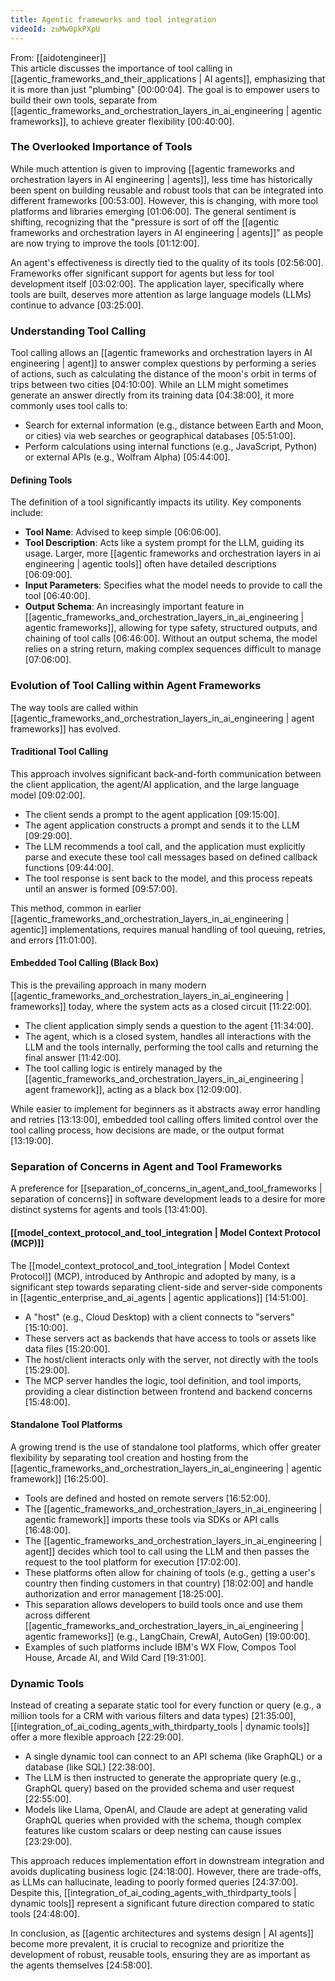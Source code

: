 ```yaml
---
title: Agentic frameworks and tool integration
videoId: zuMw0pkPXpU
---
```


From: [[aidotengineer]] <br/> 
This article discusses the importance of tool calling in [[agentic_frameworks_and_their_applications | AI agents]], emphasizing that it is more than just "plumbing" <a class="yt-timestamp" data-t="00:00:04">[00:00:04]</a>. The goal is to empower users to build their own tools, separate from [[agentic_frameworks_and_orchestration_layers_in_ai_engineering | agentic frameworks]], to achieve greater flexibility <a class="yt-timestamp" data-t="00:40:00">[00:40:00]</a>.

### The Overlooked Importance of Tools
While much attention is given to improving [[agentic frameworks and orchestration layers in AI engineering | agents]], less time has historically been spent on building reusable and robust tools that can be integrated into different frameworks <a class="yt-timestamp" data-t="00:53:00">[00:53:00]</a>. However, this is changing, with more tool platforms and libraries emerging <a class="yt-timestamp" data-t="01:06:00">[01:06:00]</a>. The general sentiment is shifting, recognizing that the "pressure is sort of off the [[agentic frameworks and orchestration layers in AI engineering | agents]]" as people are now trying to improve the tools <a class="yt-timestamp" data-t="01:12:00">[01:12:00]</a>.

An agent's effectiveness is directly tied to the quality of its tools <a class="yt-timestamp" data-t="02:56:00">[02:56:00]</a>. Frameworks offer significant support for agents but less for tool development itself <a class="yt-timestamp" data-t="03:02:00">[03:02:00]</a>. The application layer, specifically where tools are built, deserves more attention as large language models (LLMs) continue to advance <a class="yt-timestamp" data-t="03:25:00">[03:25:00]</a>.

### Understanding Tool Calling
Tool calling allows an [[agentic frameworks and orchestration layers in AI engineering | agent]] to answer complex questions by performing a series of actions, such as calculating the distance of the moon's orbit in terms of trips between two cities <a class="yt-timestamp" data-t="04:10:00">[04:10:00]</a>. While an LLM might sometimes generate an answer directly from its training data <a class="yt-timestamp" data-t="04:38:00">[04:38:00]</a>, it more commonly uses tool calls to:
*   Search for external information (e.g., distance between Earth and Moon, or cities) via web searches or geographical databases <a class="yt-timestamp" data-t="05:51:00">[05:51:00]</a>.
*   Perform calculations using internal functions (e.g., JavaScript, Python) or external APIs (e.g., Wolfram Alpha) <a class="yt-timestamp" data-t="05:44:00">[05:44:00]</a>.

#### Defining Tools
The definition of a tool significantly impacts its utility. Key components include:
*   **Tool Name**: Advised to keep simple <a class="yt-timestamp" data-t="06:06:00">[06:06:00]</a>.
*   **Tool Description**: Acts like a system prompt for the LLM, guiding its usage. Larger, more [[agentic frameworks and orchestration layers in ai engineering | agentic tools]] often have detailed descriptions <a class="yt-timestamp" data-t="06:09:00">[06:09:00]</a>.
*   **Input Parameters**: Specifies what the model needs to provide to call the tool <a class="yt-timestamp" data-t="06:40:00">[06:40:00]</a>.
*   **Output Schema**: An increasingly important feature in [[agentic_frameworks_and_orchestration_layers_in_ai_engineering | agentic frameworks]], allowing for type safety, structured outputs, and chaining of tool calls <a class="yt-timestamp" data-t="06:46:00">[06:46:00]</a>. Without an output schema, the model relies on a string return, making complex sequences difficult to manage <a class="yt-timestamp" data-t="07:06:00">[07:06:00]</a>.

### Evolution of Tool Calling within Agent Frameworks
The way tools are called within [[agentic_frameworks_and_orchestration_layers_in_ai_engineering | agent frameworks]] has evolved.

#### Traditional Tool Calling
This approach involves significant back-and-forth communication between the client application, the agent/AI application, and the large language model <a class="yt-timestamp" data-t="09:02:00">[09:02:00]</a>.
*   The client sends a prompt to the agent application <a class="yt-timestamp" data-t="09:15:00">[09:15:00]</a>.
*   The agent application constructs a prompt and sends it to the LLM <a class="yt-timestamp" data-t="09:29:00">[09:29:00]</a>.
*   The LLM recommends a tool call, and the application must explicitly parse and execute these tool call messages based on defined callback functions <a class="yt-timestamp" data-t="09:44:00">[09:44:00]</a>.
*   The tool response is sent back to the model, and this process repeats until an answer is formed <a class="yt-timestamp" data-t="09:57:00">[09:57:00]</a>.

This method, common in earlier [[agentic_frameworks_and_orchestration_layers_in_ai_engineering | agentic]] implementations, requires manual handling of tool queuing, retries, and errors <a class="yt-timestamp" data-t="11:01:00">[11:01:00]</a>.

#### Embedded Tool Calling (Black Box)
This is the prevailing approach in many modern [[agentic_frameworks_and_orchestration_layers_in_ai_engineering | frameworks]] today, where the system acts as a closed circuit <a class="yt-timestamp" data-t="11:22:00">[11:22:00]</a>.
*   The client application simply sends a question to the agent <a class="yt-timestamp" data-t="11:34:00">[11:34:00]</a>.
*   The agent, which is a closed system, handles all interactions with the LLM and the tools internally, performing the tool calls and returning the final answer <a class="yt-timestamp" data-t="11:42:00">[11:42:00]</a>.
*   The tool calling logic is entirely managed by the [[agentic_frameworks_and_orchestration_layers_in_ai_engineering | agent framework]], acting as a black box <a class="yt-timestamp" data-t="12:09:00">[12:09:00]</a>.

While easier to implement for beginners as it abstracts away error handling and retries <a class="yt-timestamp" data-t="13:13:00">[13:13:00]</a>, embedded tool calling offers limited control over the tool calling process, how decisions are made, or the output format <a class="yt-timestamp" data-t="13:19:00">[13:19:00]</a>.

### Separation of Concerns in Agent and Tool Frameworks
A preference for [[separation_of_concerns_in_agent_and_tool_frameworks | separation of concerns]] in software development leads to a desire for more distinct systems for agents and tools <a class="yt-timestamp" data-t="13:41:00">[13:41:00]</a>.

#### [[model_context_protocol_and_tool_integration | Model Context Protocol (MCP)]]
The [[model_context_protocol_and_tool_integration | Model Context Protocol]] (MCP), introduced by Anthropic and adopted by many, is a significant step towards separating client-side and server-side components in [[agentic_enterprise_and_ai_agents | agentic applications]] <a class="yt-timestamp" data-t="14:51:00">[14:51:00]</a>.
*   A "host" (e.g., Cloud Desktop) with a client connects to "servers" <a class="yt-timestamp" data-t="15:10:00">[15:10:00]</a>.
*   These servers act as backends that have access to tools or assets like data files <a class="yt-timestamp" data-t="15:20:00">[15:20:00]</a>.
*   The host/client interacts only with the server, not directly with the tools <a class="yt-timestamp" data-t="15:29:00">[15:29:00]</a>.
*   The MCP server handles the logic, tool definition, and tool imports, providing a clear distinction between frontend and backend concerns <a class="yt-timestamp" data-t="15:48:00">[15:48:00]</a>.

#### Standalone Tool Platforms
A growing trend is the use of standalone tool platforms, which offer greater flexibility by separating tool creation and hosting from the [[agentic_frameworks_and_orchestration_layers_in_ai_engineering | agentic framework]] <a class="yt-timestamp" data-t="16:25:00">[16:25:00]</a>.
*   Tools are defined and hosted on remote servers <a class="yt-timestamp" data-t="16:52:00">[16:52:00]</a>.
*   The [[agentic_frameworks_and_orchestration_layers_in_ai_engineering | agentic framework]] imports these tools via SDKs or API calls <a class="yt-timestamp" data-t="16:48:00">[16:48:00]</a>.
*   The [[agentic_frameworks_and_orchestration_layers_in_ai_engineering | agent]] decides which tool to call using the LLM and then passes the request to the tool platform for execution <a class="yt-timestamp" data-t="17:02:00">[17:02:00]</a>.
*   These platforms often allow for chaining of tools (e.g., getting a user's country then finding customers in that country) <a class="yt-timestamp" data-t="18:02:00">[18:02:00]</a> and handle authorization and error management <a class="yt-timestamp" data-t="18:25:00">[18:25:00]</a>.
*   This separation allows developers to build tools once and use them across different [[agentic_frameworks_and_orchestration_layers_in_ai_engineering | agentic frameworks]] (e.g., LangChain, CrewAI, AutoGen) <a class="yt-timestamp" data-t="19:00:00">[19:00:00]</a>.
*   Examples of such platforms include IBM's WX Flow, Compos Tool House, Arcade AI, and Wild Card <a class="yt-timestamp" data-t="19:31:00">[19:31:00]</a>.

### Dynamic Tools
Instead of creating a separate static tool for every function or query (e.g., a million tools for a CRM with various filters and data types) <a class="yt-timestamp" data-t="21:35:00">[21:35:00]</a>, [[integration_of_ai_coding_agents_with_thirdparty_tools | dynamic tools]] offer a more flexible approach <a class="yt-timestamp" data-t="22:29:00">[22:29:00]</a>.
*   A single dynamic tool can connect to an API schema (like GraphQL) or a database (like SQL) <a class="yt-timestamp" data-t="22:38:00">[22:38:00]</a>.
*   The LLM is then instructed to generate the appropriate query (e.g., GraphQL query) based on the provided schema and user request <a class="yt-timestamp" data-t="22:55:00">[22:55:00]</a>.
*   Models like Llama, OpenAI, and Claude are adept at generating valid GraphQL queries when provided with the schema, though complex features like custom scalars or deep nesting can cause issues <a class="yt-timestamp" data-t="23:29:00">[23:29:00]</a>.

This approach reduces implementation effort in downstream integration and avoids duplicating business logic <a class="yt-timestamp" data-t="24:18:00">[24:18:00]</a>. However, there are trade-offs, as LLMs can hallucinate, leading to poorly formed queries <a class="yt-timestamp" data-t="24:37:00">[24:37:00]</a>. Despite this, [[integration_of_ai_coding_agents_with_thirdparty_tools | dynamic tools]] represent a significant future direction compared to static tools <a class="yt-timestamp" data-t="24:48:00">[24:48:00]</a>.

In conclusion, as [[agentic architectures and systems design | AI agents]] become more prevalent, it is crucial to recognize and prioritize the development of robust, reusable tools, ensuring they are as important as the agents themselves <a class="yt-timestamp" data-t="24:58:00">[24:58:00]</a>.